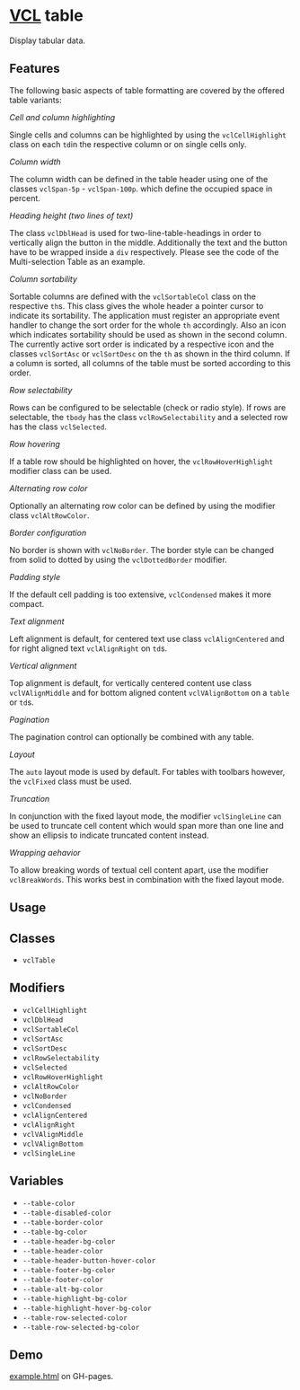 # [VCL](https://github.com/vcl/doc) table

Display tabular data.

## Features

The following basic aspects of table formatting are
covered by the offered table variants:

_Cell and column highlighting_

Single cells and columns can be highlighted by using the `vclCellHighlight`
class on each `td`in the respective column or on single cells only.

_Column width_

The column width can be defined in the table header using one of the classes `vclSpan-5p` - `vclSpan-100p`.
which define the occupied space in percent.

_Heading height (two lines of text)_

The class `vclDblHead` is used for two-line-table-headings in order to vertically align the button in the middle.
Additionally the text and the button have to be wrapped inside a `div` respectively. Please see the code of the Multi-selection Table as an example.

_Column sortability_

Sortable columns are defined with the `vclSortableCol` class on the respective `th`s.
This class gives the whole header a pointer cursor to indicate its sortability.
The application must register an appropriate event handler to change the sort order for the whole `th` accordingly.
Also an icon which indicates sortability should be used as shown in the second column.
The currently active sort order is indicated by a respective icon and the classes `vclSortAsc`
or `vclSortDesc` on the `th` as shown in the third column.
If a column is sorted, all columns of the table must be sorted according to this order.

_Row selectability_

Rows can be configured to be selectable (check or radio style).
If rows are selectable, the `tbody` has the class `vclRowSelectability` and
a selected row has the class `vclSelected`.

_Row hovering_

If a table row should be highlighted on hover, the `vclRowHoverHighlight` modifier class can be used.

_Alternating row color_

Optionally an alternating row color can be defined by using the modifier class `vclAltRowColor`.

_Border configuration_

No border is shown with `vclNoBorder`.
The border style can be changed from solid to dotted by using the `vclDottedBorder` modifier.

_Padding style_

If the default cell padding is too extensive, `vclCondensed` makes it more compact.

_Text alignment_

Left alignment is default, for centered text use class `vclAlignCentered` and for right aligned text
`vclAlignRight` on `td`s.

_Vertical alignment_

Top alignment is default, for vertically centered content use class `vclVAlignMiddle` and for bottom aligned content
`vclVAlignBottom` on a `table` or `td`s.

_Pagination_

The pagination control can optionally be combined with any table.

_Layout_

The `auto` layout mode is used by default. For tables with toolbars however,
the `vclFixed` class must be used.

_Truncation_

In conjunction with the fixed layout mode, the modifier `vclSingleLine` can
be used to truncate cell content which would span more than one line and show
an ellipsis to indicate truncated content instead.

_Wrapping aehavior_

To allow breaking words of textual cell content apart, use the modifier
`vclBreakWords`. This works best in combination with the fixed layout mode.

## Usage

## Classes

- `vclTable`

## Modifiers

- `vclCellHighlight`
- `vclDblHead`
- `vclSortableCol`
- `vclSortAsc`
- `vclSortDesc`
- `vclRowSelectability`
- `vclSelected`
- `vclRowHoverHighlight`
- `vclAltRowColor`
- `vclNoBorder`
- `vclCondensed`
- `vclAlignCentered`
- `vclAlignRight`
- `vclVAlignMiddle`
- `vclVAlignBottom`
- `vclSingleLine`

## Variables

- `--table-color`
- `--table-disabled-color`
- `--table-border-color`
- `--table-bg-color`
- `--table-header-bg-color`
- `--table-header-color`
- `--table-header-button-hover-color`
- `--table-footer-bg-color`
- `--table-footer-color`
- `--table-alt-bg-color`
- `--table-highlight-bg-color`
- `--table-highlight-hover-bg-color`
- `--table-row-selected-color`
- `--table-row-selected-bg-color`

## Demo

[example.html](/demo/example.html) on GH-pages.

